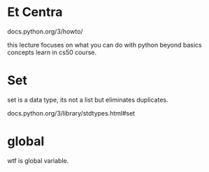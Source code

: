 # Et Centra

docs.python.org/3/howto/

this lecture focuses on what you can do with python beyond basics concepts learn in cs50 course.

# Set

set is a data type, its not a list but eliminates duplicates.

docs.python.org/3/library/stdtypes.html#set

# global

wtf is global variable.